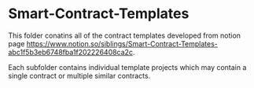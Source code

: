 # Smart-Contract-Templates

This folder conatins all of the contract templates developed from notion page https://www.notion.so/siblings/Smart-Contract-Templates-abc1f5b3eb6748fba1f202226408ca2c.

Each subfolder contains individual template projects which may contain a single contract or multiple similar contracts. 